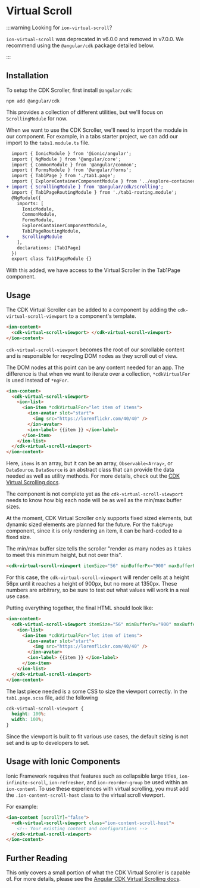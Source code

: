 # Virtual Scroll

:::warning Looking for `ion-virtual-scroll`?

`ion-virtual-scroll` was deprecated in v6.0.0 and removed in v7.0.0. We recommend using the `@angular/cdk` package detailed below.

:::

## Installation

To setup the CDK Scroller, first install `@angular/cdk`:

```shell
npm add @angular/cdk
```

This provides a collection of different utilities, but we'll focus on `ScrollingModule` for now.

When we want to use the CDK Scroller, we'll need to import the module in our component. For example, in a tabs starter project, we can add our import to the `tabs1.module.ts` file.

```diff
  import { IonicModule } from '@ionic/angular';
  import { NgModule } from '@angular/core';
  import { CommonModule } from '@angular/common';
  import { FormsModule } from '@angular/forms';
  import { Tab1Page } from './tab1.page';
  import { ExploreContainerComponentModule } from '../explore-container/explore-container.module';
+ import { ScrollingModule } from '@angular/cdk/scrolling';
  import { Tab1PageRoutingModule } from './tab1-routing.module';
  @NgModule({
    imports: [
      IonicModule,
      CommonModule,
      FormsModule,
      ExploreContainerComponentModule,
      Tab1PageRoutingModule,
+     ScrollingModule
    ],
    declarations: [Tab1Page]
  })
  export class Tab1PageModule {}
```

With this added, we have access to the Virtual Scroller in the Tab1Page component.

## Usage

The CDK Virtual Scroller can be added to a component by adding the `cdk-virtual-scroll-viewport` to a component's template.

```html
<ion-content>
  <cdk-virtual-scroll-viewport> </cdk-virtual-scroll-viewport>
</ion-content>
```

`cdk-virtual-scroll-viewport` becomes the root of our scrollable content and is responsible for recycling DOM nodes as they scroll out of view.

The DOM nodes at this point can be any content needed for an app. The difference is that when we want to iterate over a collection, `*cdkVirtualFor` is used instead of `*ngFor`.

```html
<ion-content>
  <cdk-virtual-scroll-viewport>
    <ion-list>
      <ion-item *cdkVirtualFor="let item of items">
        <ion-avatar slot="start">
          <img src="https://loremflickr.com/40/40" />
        </ion-avatar>
        <ion-label> {{item }} </ion-label>
      </ion-item>
    </ion-list>
  </cdk-virtual-scroll-viewport>
</ion-content>
```

Here, `items` is an array, but it can be an array, `Observable<Array>`, or `DataSource`. `DataSource` is an abstract class that can provide the data needed as well as utility methods. For more details, check out the [CDK Virtual Scrolling docs](https://material.angular.io/cdk/scrolling/overview).

The component is not complete yet as the `cdk-virtual-scroll-viewport` needs to know how big each node will be as well as the min/max buffer sizes.

At the moment, CDK Virtual Scroller only supports fixed sized elements, but dynamic sized elements are planned for the future. For the `Tab1Page` component, since it is only rendering an item, it can be hard-coded to a fixed size.

The min/max buffer size tells the scroller "render as many nodes as it takes to meet this minimum height, but not over this".

```html
<cdk-virtual-scroll-viewport itemSize="56" minBufferPx="900" maxBufferPx="1350"></cdk-virtual-scroll-viewport>
```

For this case, the `cdk-virtual-scroll-viewport` will render cells at a height 56px until it reaches a height of 900px, but no more at 1350px. These numbers are arbitrary, so be sure to test out what values will work in a real use case.

Putting everything together, the final HTML should look like:

```html
<ion-content>
  <cdk-virtual-scroll-viewport itemSize="56" minBufferPx="900" maxBufferPx="1350">
    <ion-list>
      <ion-item *cdkVirtualFor="let item of items">
        <ion-avatar slot="start">
          <img src="https://loremflickr.com/40/40" />
        </ion-avatar>
        <ion-label> {{item }} </ion-label>
      </ion-item>
    </ion-list>
  </cdk-virtual-scroll-viewport>
</ion-content>
```

The last piece needed is a some CSS to size the viewport correctly. In the `tab1.page.scss` file, add the following

```scss
cdk-virtual-scroll-viewport {
  height: 100%;
  width: 100%;
}
```

Since the viewport is built to fit various use cases, the default sizing is not set and is up to developers to set.

## Usage with Ionic Components

Ionic Framework requires that features such as collapsible large titles, `ion-infinite-scroll`, `ion-refresher`, and `ion-reorder-group` be used within an `ion-content`. To use these experiences with virtual scrolling, you must add the `.ion-content-scroll-host` class to the virtual scroll viewport.

For example:

```html
<ion-content [scrollY]="false">
  <cdk-virtual-scroll-viewport class="ion-content-scroll-host">
    <!-- Your existing content and configurations -->
  </cdk-virtual-scroll-viewport>
</ion-content>
```

## Further Reading

This only covers a small portion of what the CDK Virtual Scroller is capable of. For more details, please see the [Angular CDK Virtual Scrolling docs](https://material.angular.io/cdk/scrolling/overview).
